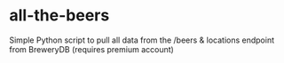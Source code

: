 # all-the-beers
Simple Python script to pull all data from the /beers & locations endpoint from BreweryDB (requires premium account)
